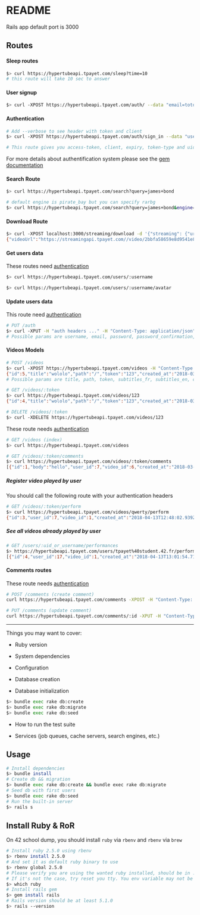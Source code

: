 

# README

Rails app default port is 3000

## Routes

#### Sleep routes
```bash
$> curl https://hypertubeapi.tpayet.com/sleep?time=10
# this route will take 10 sec to answer
```

#### User signup
```bash
$> curl -XPOST https://hypertubeapi.tpayet.com/auth/ --data "email=totolapaille@gmail.com&username=totolapaille&password=QWErty123&password_confirmation=QWErty123&firstname=Thomas&lastname=Payet"
```

#### Authentication
```bash
# Add --verbose to see header with token and client
$> curl -XPOST https://hypertubeapi.tpayet.com/auth/sign_in --data "username=tpayet&password=QWErty123"

# This route gives you access-token, client, expiry, token-type and uid you must set in you header for later request
```

For more details about authentification system please see the [gem documentation](https://github.com/lynndylanhurley/devise_token_auth#usage-tldr)

#### Search Route
```bash
$> curl https://hypertubeapi.tpayet.com/search?query=james+bond

# default engine is pirate_bay but you can specify rarbg
$> curl https://hypertubeapi.tpayet.com/search?query=james+bond&engine=rarbg
```

#### Download Route
```bash
$> curl -XPOST localhost:3000/streaming/download -d '{"streaming": {"url": "http://www.torrent9.red/get_torrent/interstellar-french-dvdrip-2014.torrent"}}' -H "Content-Type: application/json"
{"videoUrl":"https://streamingapi.tpayet.com//video/2bbfa58659e8d9541e803a4b803d2352b8bc4ecb","subtitles":{"fr":"https://streamingapi.tpayet.com//subtitles/Interstellar.2014.720p.BluRay.x264.DTS-WiKi.fr.vtt","en":"https://streamingapi.tpayet.com//subtitles/Interstellar.2014.720p.BluRay.x264-DAA.vtt"}}
```

#### Get users data
These routes need [authentication](https://github.com/tpayet/Hypertube/tree/master/backend_api#authentication)
```bash
$> curl https://hypertubeapi.tpayet.com/users/:username

$> curl https://hypertubeapi.tpayet.com/users/:username/avatar
```

#### Update users data
This route need [authentication](https://github.com/tpayet/Hypertube/tree/master/backend_api#authentication)
```bash
# PUT /auth
$> curl -XPUT -H "auth headers ..." -H "Content-Type: application/json" -d '{ "email":... }' "http://192.168.99.100:3000/auth"
# Possible params are username, email, password, password_confirmation, current_password, firstname, lastname
```

#### Videos Models
```bash
# POST /videos
$> curl -XPOST https://hypertubeapi.tpayet.com/videos -H "Content-Type: application/json" -d '{"video": {"token":"123", "path":"/", "title":"wololo", "subtitles_fr":"path", "subtitles_en":"path"}}'
{"id":5,"title":"wololo","path":"/","token":"123","created_at":"2018-03-02T14:16:25.391Z","updated_at":"2018-03-02T14:16:25.391Z"}
# Possible params are title, path, token, subtitles_fr, subtitles_en, content_rating, runtime, description, rating, poster, director, metascore, writer

# GET /videos/:token
$> curl https://hypertubeapi.tpayet.com/videos/123
{"id":4,"title":"wololo","path":"/","token":"123","created_at":"2018-03-02T13:45:43.779Z","updated_at":"2018-03-02T13:45:43.779Z"}

# DELETE /videos/:token
$> curl -XDELETE https://hypertubeapi.tpayet.com/videos/123
```
These route needs [authentication](https://github.com/tpayet/Hypertube/tree/master/backend_api#authentication)
```bash
# GET /videos (index)
$> curl https://hypertubeapi.tpayet.com/videos

# GET /videos/:token/comments
$> curl https://hypertubeapi.tpayet.com/videos/:token/comments
[{"id":1,"body":"hello","user_id":7,"video_id":6,"created_at":"2018-03-10T18:27:33.853Z","updated_at":"2018-03-10T18:27:33.853Z"}]
```

##### Register video played by user

You should call the following route with your authentication headers
```bash
# GET /videos/:token/perform
$> curl https://hypertubeapi.tpayet.com/videos/qwerty/perform
{"id":3,"user_id":7,"video_id":1,"created_at":"2018-04-13T12:48:02.939Z","updated_at":"2018-04-13T12:48:02.939Z"}
```

##### See all videos already played by user
```bash
# GET /users/:uid_or_username/performances
$> https://hypertubeapi.tpayet.com/users/tpayet%40student.42.fr/performances
[{"id":4,"user_id":17,"video_id":1,"created_at":"2018-04-13T13:01:54.717Z","updated_at":"2018-04-13T13:01:54.717Z"},{"id":5,"user_id":17,"video_id":6,"created_at":"2018-04-13T13:05:11.499Z","updated_at":"2018-04-13T13:05:11.499Z"}]
```
#### Comments routes

These route needs [authentication](https://github.com/tpayet/Hypertube/tree/master/backend_api#authentication)
```bash
# POST /comments (create comment)
curl https://hypertubeapi.tpayet.com/comments -XPOST -H "Content-Type: application/json" -d '{"comment": {"body": "prout", "user_id": 7, "video_id": 6}}'

# PUT /comments (update comment)
curl https://hypertubeapi.tpayet.com/comments/:id -XPUT -H "Content-Type: application/json" -d '{"comment": {"body": "wsh", "user_id": 7, "video_id": 6}}'
```

----


Things you may want to cover:

* Ruby version

* System dependencies

* Configuration

* Database creation

* Database initialization
```bash
$> bundle exec rake db:create
$> bundle exec rake db:migrate
$> bundle exec rake db:seed
```
* How to run the test suite

* Services (job queues, cache servers, search engines, etc.)

## Usage
```bash
# Install dependencies
$> bundle install
# Create db && migration
$> bundle exec rake db:create && bundle exec rake db:migrate
# Seed db with first users
$> bundle exec rake db:seed
# Run the built-in server
$> rails s
```

## Install Ruby & RoR
On 42 school dump, you should install `ruby` via `rbenv` and `rbenv` via `brew`

```bash
# Install ruby 2.5.0 using rbenv
$> rbenv install 2.5.0
# And set it as default ruby binary to use
$> rbenv global 2.5.0
# Please verify you are using the wanted ruby installed, should be in .rbenv dir.
# If it's not the case, try reset you tty. You env variable may not be up to date.
$> which ruby
# Install rails gem
$> gem install rails
# Rails version should be at least 5.1.0
$> rails --version
```
